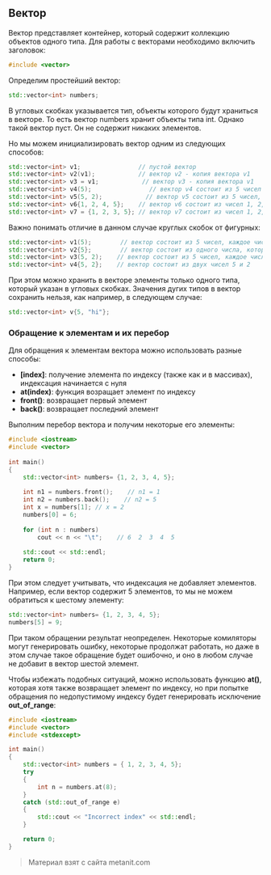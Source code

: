 ## Вектор

Вектор представляет контейнер, который содержит коллекцию объектов одного типа. Для работы с векторами необходимо включить заголовок:

```cpp
#include <vector>
```

Определим простейший вектор:

```cpp
std::vector<int> numbers;
```

В угловых скобках указывается тип, объекты которого будут храниться в векторе. То есть вектор numbers хранит объекты типа int. Однако такой вектор пуст. Он не содержит никаких элементов.

Но мы можем инициализировать вектор одним из следующих способов:

```cpp
std::vector<int> v1;                // пустой вектор
std::vector<int> v2(v1);            // вектор v2 - копия вектора v1
std::vector<int> v3 = v1;            // вектор v3 - копия вектора v1
std::vector<int> v4(5);                // вектор v4 состоит из 5 чисел
std::vector<int> v5(5, 2);            // вектор v5 состоит из 5 чисел, каждое число равно 2
std::vector<int> v6{1, 2, 4, 5};    // вектор v6 состоит из чисел 1, 2, 4, 5
std::vector<int> v7 = {1, 2, 3, 5}; // вектор v7 состоит из чисел 1, 2, 4, 5
```

Важно понимать отличие в данном случае круглых скобок от фигурных:

```cpp
std::vector<int> v1(5);        // вектор состоит из 5 чисел, каждое число в векторе равно 0
std::vector<int> v2{5};        // вектор состоит из одного числа, которое равно 5
std::vector<int> v3(5, 2);    // вектор состоит из 5 чисел, каждое число равно 2
std::vector<int> v4{5, 2};    // вектор состоит из двух чисел 5 и 2
```

При этом можно хранить в векторе элементы только одного типа, который указан в угловых скобках. Значения дугих типов в вектор сохранить нельзя, как например, в следующем случае:

```cpp
std::vector<int> v{5, "hi"};
```

### Обращение к элементам и их перебор

Для обращения к элементам вектора можно использовать разные способы:
- **[index]**: получение элемента по индексу (также как и в массивах), индексация начинается с нуля
- **at(index)**: функция возращает элемент по индексу
- **front()**: возвращает первый элемент
- **back()**: возвращает последний элемент

Выполним перебор вектора и получим некоторые его элементы:

```cpp
#include <iostream>
#include <vector>
 
int main()
{
    std::vector<int> numbers= {1, 2, 3, 4, 5};
    
    int n1 = numbers.front();    // n1 = 1
    int n2 = numbers.back();    // n2 = 5
    int x = numbers[1]; // x = 2
    numbers[0] = 6;
    
    for (int n : numbers)
        cout << n << "\t";    // 6  2  3  4  5
    
    std::cout << std::endl;
    return 0;
}
```

При этом следует учитывать, что индексация не добавляет элементов. Например, если вектор содержит 5 элементов, то мы не можем обратиться к шестому элементу:

```cpp
std::vector<int> numbers= {1, 2, 3, 4, 5};
numbers[5] = 9;
```

При таком обращении результат неопределен. Некоторые комиляторы могут генерировать ошибку, некоторые продолжат работать, но даже в этом случае такое обращение будет ошибочно, и оно в любом случае не добавит в вектор шестой элемент.

Чтобы избежать подобных ситуаций, можно использовать функцию **at()**, которая хотя также возвращает элемент по индексу, но при попытке обращения по недопустимому индексу будет генерировать исключение **out_of_range**:

```cpp
#include <iostream>
#include <vector>
#include <stdexcept>

int main()
{
    std::vector<int> numbers = { 1, 2, 3, 4, 5};
    try
    {
        int n = numbers.at(8);
    }
    catch (std::out_of_range e)
    {
        std::cout << "Incorrect index" << std::endl;
    }

    return 0;
}
```


> Материал взят с сайта metanit.com
